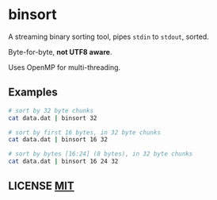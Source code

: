 # binsort
A streaming binary sorting tool, pipes `stdin` to `stdout`, sorted.

Byte-for-byte, **not UTF8 aware**.

Uses OpenMP for multi-threading.

## Examples

``` bash
# sort by 32 byte chunks
cat data.dat | binsort 32

# sort by first 16 bytes, in 32 byte chunks
cat data.dat | binsort 16 32

# sort by bytes [16:24] (8 bytes), in 32 byte chunks
cat data.dat | binsort 16 24 32
```

## LICENSE [MIT](LICENSE)

